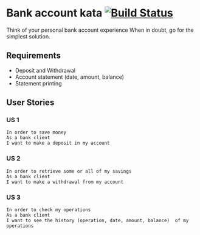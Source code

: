 # Bank account kata [![Build Status](https://travis-ci.org/fagossa/kata-java-bank.svg?branch=master)](https://travis-ci.org/fagossa/kata-java-bank)

Think of your personal bank account experience When in doubt, go for the simplest solution.
 
## Requirements

* Deposit and Withdrawal
* Account statement (date, amount, balance)
* Statement printing
 
## User Stories

### US 1

```
In order to save money
As a bank client
I want to make a deposit in my account
```

### US 2

```
In order to retrieve some or all of my savings
As a bank client
I want to make a withdrawal from my account
```

### US 3

```
In order to check my operations
As a bank client
I want to see the history (operation, date, amount, balance)  of my operations
```

